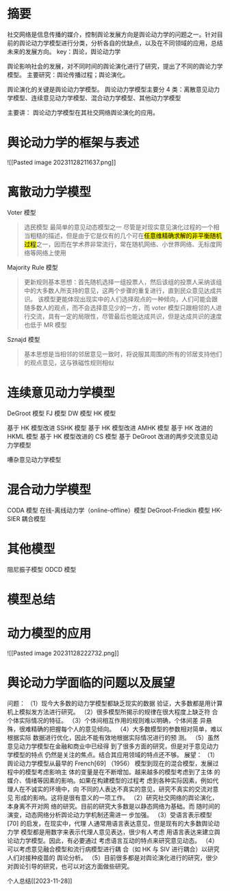 # 摘要

社交网络是信息传播的媒介，控制舆论发展方向是舆论动力学的问题之一。针对目前的舆论动力学模型进行分类，分析各自的优缺点，以及在不同领域的应用，总结未来的发展方向。
key：舆论，舆论动力学

舆论影响社会的发展，对不同时间的舆论演化进行了研究，提出了不同的舆论力学模型。
主要研究：舆论传播过程；舆论演化。

舆论演化的关键是舆论动力学模型。
舆论动力学模型主要分 4 类：离散意见动力学模型、连续意见动力学模型、混合动力学模型、其他动力学模型

主要讲： 舆论动力学模型在其社交网络舆论演化的应用。

# 舆论动力学的框架与表述

![[Pasted image 20231128211637.png]]

# 离散动力学模型

Voter 模型

> 选民模型 最简单的意见动态模型之一
> 尽管是对现实意见演化过程的一个相当粗糙的描述，但是由于它是仅有的几个可在<mark class="hltr-orange">任意维精确求解的非平衡随机过程</mark>之一，因而在学术界非常流行，常在随机网络、小世界网络、无标度网络等网络上使用

Majority Rule 模型

> 更新规则基本思想：首先随机选择一组投票人，然后该组的投票人采纳该组中的大多数人所支持的意见，这两个步骤的重复进行，直到民众意见达成共识。
> 该模型更能体现出现实中的人们选择观点的一种倾向，人们可能会跟随多数人的观点，而不会选择意见少的一方，而 voter 模型只跟相邻的人进行交流，具有一定的局限性，尽管最后也能达成共识，但是达成共识的速度也低于 MR 模型

Sznajd 模型

> 基本思想是当相邻的邻居意见一致时，将说服其周围的所有的邻居支持他们 的观点意见，这与铁磁性规则相似

# 连续意见动力学模型

DeGroot 模型
FJ 模型
DW 模型
HK 模型

基于 HK 模型改进 SSHK 模型
基于 HK 模型改进 AMHK 模型
基于 HK 改进的 HKML 模型
基于 HK 模型改进的 CS 模型
基于 DeGroot 改进的两步交流意见动力学模型

嘈杂意见动力学模型

# 混合动力学模型

CODA 模型
在线-离线动力学（online-offline）模型
DeGroot-Friedkin 模型
HK-SIER 耦合模型

# 其他模型

阻尼振子模型
ODCD 模型

# 模型总结

# 动力模型的应用
![[Pasted image 20231128222732.png]]

# 舆论动力学面临的问题以及展望

问题：
（1）现今大多数的动力学模型都缺乏现实的数据 验证，大多数都是用计算机上模拟发方法进行研究。
（2）很多模型所揭示的规律在很大程度上缺乏符 合个体实际情况的特征。 （3）个体间相互作用的规则难以明确，个体间差 异悬殊，很难精确的把握每个人的意见倾向。
（4）大多数模型的参数相对简单，难以根据实际 数据进行优化，因此不能有效地根据实际情况进行的预 测。
（5）虽然意见动力学模型在金融和商业中已经得 到了很多方面的研究，但是对于意见动力学模型的特点 仍然是关注的焦点。结合其应用领域的特点还不够。
展望：
（1）舆论动力学模型从最早的 French[69] （1956） 模型到现在的混合模型，发展过程中的模型考虑影响主 体的变量是在不断增加。越来越多的模型考虑到了主体 的媒介、情绪等因素的影响。如果在构建模型的过程考 虑到各种实际因素，例如代理人在不诚实的环境中，向 不同的人表达不真实的意见，研究不真实的交流对意见 形成的影响。这将是很有意义的一项工作。
（2）研究社交网络的舆论演化，本身离不开对网 络的研究。目前的研究大多数是以静态网络为基础。而 随时间的演变，动态网络分析舆论动力学机制还需进一 步加强。
（3）受语言表示模型[70] 的启发，在现实中，代理 人通常用语言表达意见，但是现有的大多数舆论动力学 模型都是用数字来表示代理人意见表达，很少有人考虑 用语言表达来建立舆论动力学模型。因此，有必要通过 考虑语言互动的特点来研究意见动态。
（4）可以考虑意见融合模型和流行病模型进行耦 合（如 HK 与 SIV 进行耦合）以研究人们对接种疫苗的 舆论分析。
（5）目前很多都是对舆论演化进行的研究，很少 对舆论引导的研究，也可以对这方面做些研究。


个人总结[[2023-11-28]]